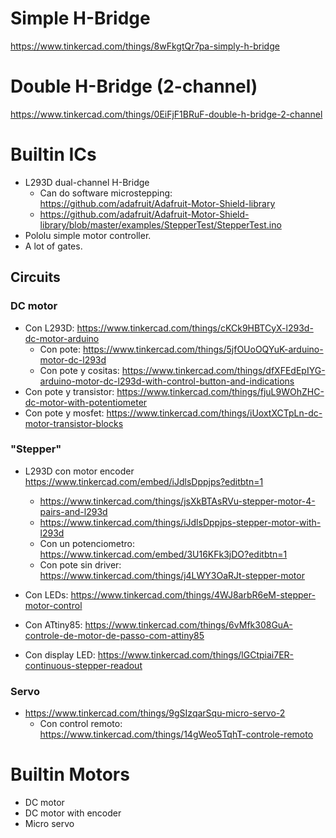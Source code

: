 # Simple H-Bridge

https://www.tinkercad.com/things/8wFkgtQr7pa-simply-h-bridge

#  Double H-Bridge (2-channel)

https://www.tinkercad.com/things/0EiFjF1BRuF-double-h-bridge-2-channel

# Builtin ICs

* L293D dual-channel H-Bridge
  * Can do software microstepping: https://github.com/adafruit/Adafruit-Motor-Shield-library
  * https://github.com/adafruit/Adafruit-Motor-Shield-library/blob/master/examples/StepperTest/StepperTest.ino
* Pololu simple motor controller.
* A lot of gates.

## Circuits

### DC motor

* Con L293D: https://www.tinkercad.com/things/cKCk9HBTCyX-l293d-dc-motor-arduino
  * Con pote: https://www.tinkercad.com/things/5jfOUoOQYuK-arduino-motor-dc-l293d
  * Con pote y cositas: https://www.tinkercad.com/things/dfXFEdEpIYG-arduino-motor-dc-l293d-with-control-button-and-indications
* Con pote y transistor: https://www.tinkercad.com/things/fjuL9WOhZHC-dc-motor-with-potentiometer
* Con pote y mosfet: https://www.tinkercad.com/things/iUoxtXCTpLn-dc-motor-transistor-blocks


### "Stepper"

* L293D con motor encoder https://www.tinkercad.com/embed/iJdlsDppjps?editbtn=1
  * https://www.tinkercad.com/things/jsXkBTAsRVu-stepper-motor-4-pairs-and-l293d
  * https://www.tinkercad.com/things/iJdlsDppjps-stepper-motor-with-l293d
  * Con un potenciometro: https://www.tinkercad.com/embed/3U16KFk3jDO?editbtn=1
  * Con pote sin driver: https://www.tinkercad.com/things/j4LWY3OaRJt-stepper-motor
* Con LEDs: https://www.tinkercad.com/things/4WJ8arbR6eM-stepper-motor-control

* Con ATtiny85: https://www.tinkercad.com/things/6vMfk308GuA-controle-de-motor-de-passo-com-attiny85

* Con display LED: https://www.tinkercad.com/things/lGCtpiai7ER-continuous-stepper-readout

### Servo

* https://www.tinkercad.com/things/9gSIzqarSqu-micro-servo-2
  * Con control remoto: https://www.tinkercad.com/things/14gWeo5TqhT-controle-remoto

# Builtin Motors

* DC motor
* DC motor with encoder
* Micro servo
